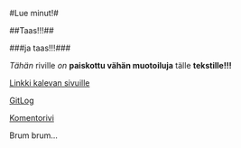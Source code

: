 #Lue minut!#

##Taas!!!##

###ja taas!!!###

*Tähän* riville _on_ __paiskottu vähän muotoiluja__ tälle **tekstille!!!**

[Linkki kalevan sivuille](http://www.kaleva.fi)

[GitLog](https://github.com/JaniJani11/ot-harjoitustyo/blob/master/laskarit/viikko1/gitlog.txt)

[Komentorivi](https://github.com/JaniJani11/ot-harjoitustyo/blob/master/laskarit/viikko1/komentorivi.txt)

Brum brum...
